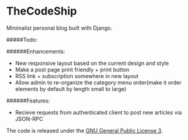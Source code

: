 TheCodeShip
===========

Minimalist personal blog built with Django.

#####Todo:

######Enhancements:
+ New responsive layout based on the current design and style
+ Make a post page print friendly + print button
+ RSS link + subscription somewhere in new layout 
+ Allow admin to re-organize the category menu order(make it order elements by default by length small to large)

######Features:
+ Recieve requests from authenticated client to post new articles via JSON-RPC

The code is released under the [GNU General Public License 3](http://www.gnu.org/copyleft/gpl.html).
